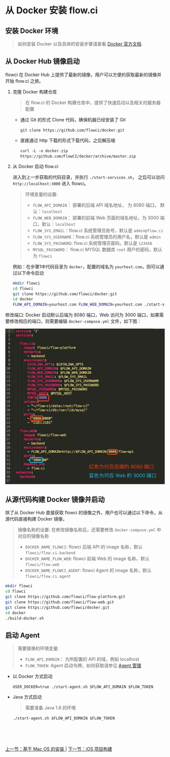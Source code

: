 # 从 Docker 安装 flow.ci

## 安装 Docker 环境

> 如何安装 Docker 以及具体的安装步骤请查看 [Docker 官方文档](https://docs.docker.com/)

## 从 Docker Hub 镜像启动

flowci 在 Docker Hub 上提供了最新的镜像，用户可以方便的获取最新的镜像并开始 flow.ci 之旅。

1. 克隆 Docker 构建仓库

	> 在 flow.ci 的 Docker 构建仓库中，提供了快速启动以及相关的服务器配置
	
	- 通过 Git 的形式 Clone 代码，确保机器已经安装了 Git
	
	  `git clone https://github.com/flowci/docker.git`
	  
	- 直接通过 http 下载的形式下载代码，之后解压缩
	   
		`curl -L -o docker.zip https://github.com/FlowCI/docker/archive/master.zip`

2. 从 Docker 启动 flow.ci

    进入到上一步获取的代码目录，并执行 `./start-services.sh`， 之后可以访问 `http://localhost:3000` 进入 flowci。
 
	
	> 环境变量的设置:
	> 
	> - `FLOW_API_DOMAIN`： 部署的后端 API 域名地址， 为 8080 端口， 默认：`localhost`
	> - `FLOW_WEB_DOMAIN`： 部署的前端 Web 页面的域名地址，为 3000 端口，默认：`localhost`
	> - `FLOW_SYS_EMAIL`：flow.ci 系统管理员账号，默认是 `admin@flow.ci `
	> - `FLOW_SYS_USERNAME`：flow.ci 系统管理员的用户名，默认是 `admin` 
	> - `FLOW_SYS_PASSWORD`: flow.ci 系统管理员密码，默认是 `123456`
	> - `MYSQL_PASSWORD`： flow.ci MYSQL 数据库 `root` 用户的密码，默认为 `flowci`

	例如：在步骤1中代码目录为 `docker`，配置的域名为 `yourhost.com`，则可以通过以下命令启动

	```bash
	mkdir flowci 
	cd flowci 
	git clone https://github.com/flowci/docker.git
	cd docker 
	FLOW_API_DOMAIN=yourhost.com FLOW_WEB_DOMAIN=yourhost.com ./start-services.sh
	```
	
修改端口: Docker 启动默认后端为 8080 端口，Web 访问为 3000 端口，如果需要修改相应的端口，则需要编辑 `docker-compose.yml` 文件，如下图：

![change_http_port](images/change_http_port.jpg)


## 从源代码构建 Docker 镜像并启动

除了从 Docker Hub 直接获取 flowci 的镜像之外，用户也可以通过以下命令，从源代码直接构建 Docker 镜像，

> 镜像名称的设置: 
>  在修改镜像名称后，还需要修改 `docker-compose.yml` 中对应的镜像名称
> 
> - `DOCKER_NAME_FLOWCI`: flowci 后端 API 的 image 名称，默认 `flowci/flow.ci.backend` 
> - `DOCKER_NAME_FLOW_WEB`: flowci 前端 Web 的 image 名称，默认 `flowci/flow.web`
> - `DOCKER_NAME_FLOWCI_AGENT`: flowci Agent 的 image 名称，默认 `flowci/flow.ci.agent` 


```bash
mkdir flowci 
cd flowci 
git clone https://github.com/flowci/flow-platform.git
git clone https://github.com/flowci/flow-web.git 
git clone https://github.com/flowci/docker.git 
cd docker 
./build-docker.sh
```

## 启动 Agent 

> 需要替换的环境变量:
> 
> - `FLOW_API_DOMAIN`： 为所配置的 API 的域，例如 localhost
> - `FLOW_TOKEN`:  Agent 启动令牌，如何获取请参见 [ Agent 管理 ](./admin_agent.md)


- 以 Docker 方式启动
 
  `USER_DOCKER=true ./start-agent.sh $FLOW_API_DOMAIN $FLOW_TOKEN`

- Java 方式启动
  > 需要准备 Java 1.8 的环境
  
  `./start-agent.sh $FLOW_API_DOMAIN $FLOW_TOKEN`
  



<br/><br/><br/>

<div id="bom">
<a href="./cf_osx.md">上一节：基于 Mac OS 的安装 </a> | 
<a href="./quick_iosBuild.md">下一节：iOS 项目构建 </a>
</div>

<link rel="stylesheet" rev="stylesheet" href="flow.css" type="text/css"/> 